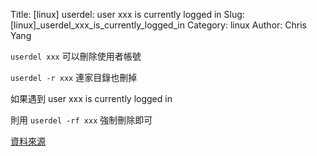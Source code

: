 Title: [linux] userdel: user xxx is currently logged in
Slug: [linux]_userdel_xxx_is_currently_logged_in
Category: linux
Author: Chris Yang

<code>userdel xxx</code> 可以刪除使用者帳號

<code>userdel -r xxx</code> 連家目錄也刪掉

如果遇到 user xxx is currently logged in

則用 <code>userdel -rf xxx</code> 強制刪除即可

<a href="http://blog.sina.com.cn/s/blog_4888f8810100vcg9.html" target="_blank">資料來源</a>


